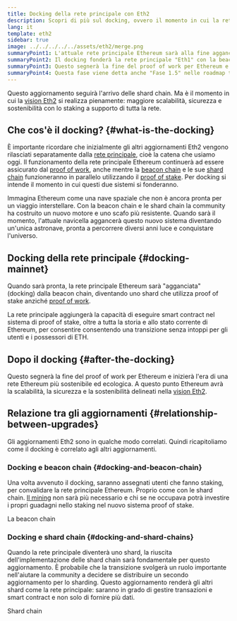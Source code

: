 ```yaml
---
title: Docking della rete principale con Eth2
description: Scopri di più sul docking, ovvero il momento in cui la rete principale Ethereum si unirà al sistema proof of stake coordinato della beacon chain.
lang: it
template: eth2
sidebar: true
image: ../../../../../assets/eth2/merge.png
summaryPoint1: L'attuale rete principale Ethereum sarà alla fine agganciata con il resto degli aggiornamenti Eth2.
summaryPoint2: Il docking fonderà la rete principale "Eth1" con la beacon chain Eth2 e il sistema di sharding.
summaryPoint3: Questo segnerà la fine del proof of work per Ethereum e completerà la transizione al proof of stake.
summaryPoint4: Questa fase viene detta anche "Fase 1.5" nelle roadmap tecniche.
---
```


<UpgradeStatus date="~Q1/Q2 2022">
    Questo aggiornamento seguirà l'arrivo delle shard chain. Ma è il momento in cui la <a href="/eth2/vision/">vision Eth2</a> si realizza pienamente: maggiore scalabilità, sicurezza e sostenibilità con lo staking a supporto di tutta la rete.
</UpgradeStatus>

## Che cos'è il docking? {#what-is-the-docking}

È importante ricordare che inizialmente gli altri aggiornamenti Eth2 vengono rilasciati separatamente dalla [rete principale](/glossary/#mainnet), cioè la catena che usiamo oggi. Il funzionamento della rete principale Ethereum continuerà ad essere assicurato dal [proof of work](/developers/docs/consensus-mechanisms/pow/), anche mentre la [beacon chain](/eth2/beacon-chain/) e le sue [shard chain](/eth2/shard-chains/) funzioneranno in parallelo utilizzando il [proof of stake](/developers/docs/consensus-mechanisms/pos/). Per docking si intende il momento in cui questi due sistemi si fonderanno.

Immagina Ethereum come una nave spaziale che non è ancora pronta per un viaggio interstellare. Con la beacon chain e le shard chain la community ha costruito un nuovo motore e uno scafo più resistente. Quando sarà il momento, l'attuale navicella aggancerà questo nuovo sistema diventando un'unica astronave, pronta a percorrere diversi anni luce e conquistare l'universo.

## Docking della rete principale {#docking-mainnet}

Quando sarà pronta, la rete principale Ethereum sarà "agganciata" (docking) dalla beacon chain, diventando uno shard che utilizza proof of stake anziché [proof of work](/developers/docs/consensus-mechanisms/pow/).

La rete principale aggiungerà la capacità di eseguire smart contract nel sistema di proof of stake, oltre a tutta la storia e allo stato corrente di Ethereum, per consentire consentendo una transizione senza intoppi per gli utenti e i possessori di ETH.

## Dopo il docking {#after-the-docking}

Questo segnerà la fine del proof of work per Ethereum e inizierà l'era di una rete Ethereum più sostenibile ed ecologica. A questo punto Ethereum avrà la scalabilità, la sicurezza e la sostenibilità delineati nella [vision Eth2](/eth2/vision/).

## Relazione tra gli aggiornamenti {#relationship-between-upgrades}

Gli aggiornamenti Eth2 sono in qualche modo correlati. Quindi ricapitoliamo come il docking è correlato agli altri aggiornamenti.

### Docking e beacon chain {#docking-and-beacon-chain}

Una volta avvenuto il docking, saranno assegnati utenti che fanno staking, per convalidare la rete principale Ethereum. Proprio come con le shard chain. [Il mining](/developers/docs/consensus-mechanisms/pow/mining/) non sarà più necessario e chi se ne occupava potrà investire i propri guadagni nello staking nel nuovo sistema proof of stake.

<ButtonLink to="/eth2/beacon-chain/">La beacon chain</ButtonLink>

### Docking e shard chain {#docking-and-shard-chains}

Quando la rete principale diventerà uno shard, la riuscita dell'implementazione delle shard chain sarà fondamentale per questo aggiornamento. È probabile che la transizione svolgerà un ruolo importante nell'aiutare la community a decidere se distribuire un secondo aggiornamento per lo sharding. Questo aggiornamento renderà gli altri shard come la rete principale: saranno in grado di gestire transazioni e smart contract e non solo di fornire più dati.

<ButtonLink to="/eth2/shard-chains/">Shard chain</ButtonLink>
